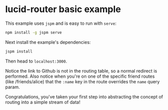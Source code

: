 # lucid-router basic example

This example uses `jspm` and is easy to run with `serve`:
```sh
npm install -g jspm serve
```
Next install the example's dependencies:
```sh
jspm install
```
Then head to `localhost:3000`.

Notice the link to Github is not in the routing table, so a normal redirect is performed.
Also notice when you're on one of the specific friend routes (like /friends/alice) that the `:name` key in the route overrides the `name` query param.

Congratulations, you've taken your first step into abstracting the concept of routing into a simple stream of data!
